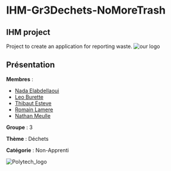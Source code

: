 # IHM-Gr3Dechets-NoMoreTrash
## IHM project
Project to create an application for reporting waste.
![our logo](https://github.com/RomainLamere/IHM-Gr3Dechets-NoMoreTrash/blob/master/app/src/main/res/drawable/logo.png)



## Présentation

**Membres** : 
- [Nada Elabdellaoui](https://github.com/Nadaelabdellaoui20)
- [Leo Burette](https://github.com/LeoBurette)
- [Thibaut Esteve](https://github.com/Thibaut-Esteve)
- [Romain Lamere](https://github.com/RomainLamere)
- [Nathan Meulle](https://github.com/NathanMeulle)

**Groupe** : 3

**Thème** : Déchets

**Catégorie** : Non-Apprenti



![Polytech_logo](http://unice.fr/polytechnice/fr/contenus-riches/images/logos/logo-uns-pns)

